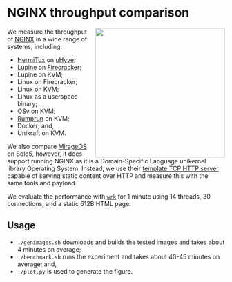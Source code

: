 # NGINX throughput comparison

<img align="right" src="../../plots/fig_13_nginx-perf.svg" width="300" />

We measure the throughput of [NGINX](nginx.org/) in a wide range of
systems, including:

 * [HermiTux](https://ssrg-vt.github.io/hermitux/) on [uHyve](https://github.com/hermitcore/uhyve);
 * [Lupine](https://github.com/hckuo/Lupine-Linux) on [Firecracker](https://firecracker-microvm.github.io/);
 * Lupine on KVM;
 * Linux on Firecracker;
 * Linux on KVM;
 * Linux as a userspace binary;
 * [OSv](https://github.com/cloudius-systems/osv) on KVM;
 * [Rumprun](https://github.com/rumpkernel/rumprun) on KVM;
 * Docker; and,
 * Unikraft on KVM.

We also compare [MirageOS](https://mirage.io) on Solo5, however, it does support
running NGINX as it is a Domain-Specific Language unikernel library Operating
System.  Instead, we use their [template TCP HTTP server](https://github.com/mirage/mirage-skeleton/tree/master/applications/static_website_tls)
capable of serving static content over HTTP and measure this with the same tools
and payload.

We evaluate the performance with [`wrk`](https://github.com/wg/wrk) for 1 minute
using 14 threads, 30 connections, and a static 612B HTML page.

## Usage

* `./genimages.sh` downloads and builds the tested images and takes about 4
   minutes on average;
 * `./benchmark.sh` runs the experiment and takes about 40-45 minutes on
   average; and,
 * `./plot.py` is used to generate the figure.
